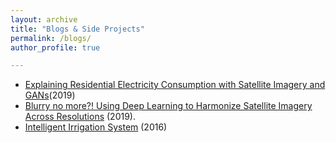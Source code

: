 ```yaml
---
layout: archive
title: "Blogs & Side Projects"
permalink: /blogs/
author_profile: true

---
```

* [Explaining Residential Electricity Consumption with Satellite Imagery and GANs](https://medium.com/@tconlon10/visualizing-residential-electricity-consumption-with-satellite-imagery-and-gans-b0bbb0fa39d6)(2019)
* [Blurry no more?! Using Deep Learning to Harmonize Satellite Imagery Across Resolutions](https://medium.com/descarteslabs-team/blurry-no-more-using-deep-learning-to-harmonize-satellite-imagery-across-resolutions-b1fe46c7f8cc) (2019).
* [Intelligent Irrigation System](http://icsl.ee.columbia.edu/iot-class/2016fall/group1/) (2016)
